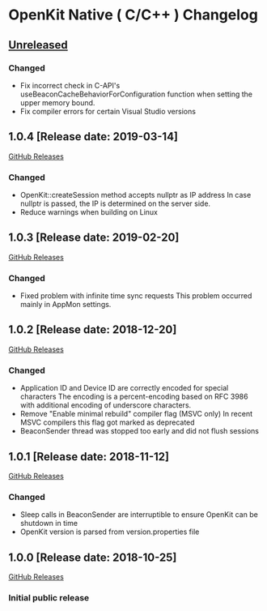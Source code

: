 # OpenKit Native ( C/C++ ) Changelog

## [Unreleased](https://github.com/Dynatrace/openkit-native/compare/v1.0.4...release/1.0)

### Changed
- Fix incorrect check in C-API's useBeaconCacheBehaviorForConfiguration function when setting the
  upper memory bound.
- Fix compiler errors for certain Visual Studio versions

## 1.0.4 [Release date: 2019-03-14]
[GitHub Releases](https://github.com/Dynatrace/openkit-native/releases/tag/v1.0.4)

### Changed
- OpenKit::createSession method accepts nullptr as IP address
  In case nullptr is passed, the IP is determined on the server side.
- Reduce warnings when building on Linux

## 1.0.3 [Release date: 2019-02-20]
[GitHub Releases](https://github.com/Dynatrace/openkit-native/releases/tag/v1.0.3)

### Changed
- Fixed problem with infinite time sync requests
  This problem occurred mainly in AppMon settings.

## 1.0.2 [Release date: 2018-12-20]
[GitHub Releases](https://github.com/Dynatrace/openkit-native/releases/tag/v1.0.2)

### Changed
- Application ID and Device ID are correctly encoded for special characters
  The encoding is a percent-encoding based on RFC 3986 with additional encoding of underscore characters.
- Remove "Enable minimal rebuild" compiler flag (MSVC only)
  In recent MSVC compilers this flag got marked as deprecated
- BeaconSender thread was stopped too early and did not flush sessions


## 1.0.1 [Release date: 2018-11-12]
[GitHub Releases](https://github.com/Dynatrace/openkit-native/releases/tag/v1.0.1)

### Changed
- Sleep calls in BeaconSender are interruptible to ensure OpenKit can be shutdown in time
- OpenKit version is parsed from version.properties file

## 1.0.0 [Release date: 2018-10-25]
[GitHub Releases](https://github.com/Dynatrace/openkit-native/releases/tag/v1.0.0)

### Initial public release